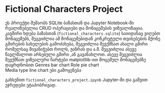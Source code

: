 # Fictional Characters Project

 ეს პროექტი მუშაობს SQLite ბაზასთან და Jupyter Notebook-ში რეალიზებულია CRUD ოპერაციები და მონაცემების ვიზუალიზაცია.
კავშირი ხდება ბაზასთან (`fictional_characters.sqlite`) საიიდანაც ვიღებთ მონაცემებს, შეგვიძლია ამ მონაცემებიდან კონკრეტული თვისებების მქონე გმირების სახელების გამოძახება, შეგვიძლია შევქმნათ ახალი გმირი რომელსაც მივანიჭებთ როლს, ჟანრას და ა.შ. 
შეგვიძლია ასევე წავლშალოთ არსებული გმირი ,ან გავანახლოთ.
ასევე შეგვიძლია შევქმნათ ვიზუალური ჩარტები matplotllib-ით მოცემულ მონაცემებზე დაყრდნობით
Genres bar chart
Role pie chart  
Media type line chart ები
 გამოყენება

გახსენით `fictional_characters_project.ipynb` Jupyter-ში და გაშვით უჯრედები ეტაპობრივად.
